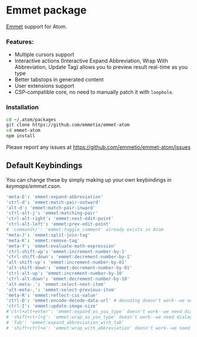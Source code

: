 # Emmet package

[Emmet](http://emmet.io) support for Atom.

### Features:

* Multiple cursors support
* Interactive actions (Interactive Expand Abbreviation, Wrap With Abbreviation, Update Tag) allows you to preview result real-time as you type
* Better tabstops in generated content
* User extensions support
* CSP-compatible core, no need to manually patch it with `loophole`.

### Installation

```bash
cd ~/.atom/packages
git clone https://github.com/emmetio/emmet-atom
cd emmet-atom
npm install
```

Please report any issues at https://github.com/emmetio/emmet-atom/issues

## Default Keybindings

You can change these by simply making up your own keybindings in _keymaps/emmet.cson_.

```cson
'meta-E': 'emmet:expand-abbreviation'
'ctrl-d': 'emmet:match-pair-outward'
'alt-d': 'emmet:match-pair-inward'
'ctrl-alt-j': 'emmet:matching-pair'
'ctrl-alt-right': 'emmet:next-edit-point'
'ctrl-alt-left': 'emmet:prev-edit-point'
# 'command+/': 'emmet:toggle_comment' already exists in Atom
'meta-J': 'emmet:split-join-tag'
'meta-K': 'emmet:remove-tag'
'meta-Y': 'emmet:evaluate-math-expression'
'ctrl-shift-up': 'emmet:increment-number-by-1'
'ctrl-shift-down': 'emmet:decrement-number-by-1'
'alt-shift-up': 'emmet:increment-number-by-01'
'alt-shift-down': 'emmet:decrement-number-by-01'
'ctrl-alt-up': 'emmet:increment-number-by-10'
'ctrl-alt-down': 'emmet:decrement-number-by-10'
'alt-meta-.': 'emmet:select-next-item'
'alt-meta-,': 'emmet:select-previous-item'
'meta-R': 'emmet:reflect-css-value'
'ctrl-D': 'emmet:encode-decode-data-url' # decoding doesn't work--we need dialogs
'ctrl-I': 'emmet:update-image-size'
#'ctrl+alt+enter': 'emmet:expand_as_you_type' doesn't work--we need dialogs
# 'shift+ctrl+g': 'emmet:wrap_as_you_type' doesn't work--we need dialogs
# 'Tab': 'emmet:expand_abbreviation_with_tab'
# 'shift+ctrl+a': 'emmet:wrap_with_abbreviation' doesn't work--we need dialogs
```
